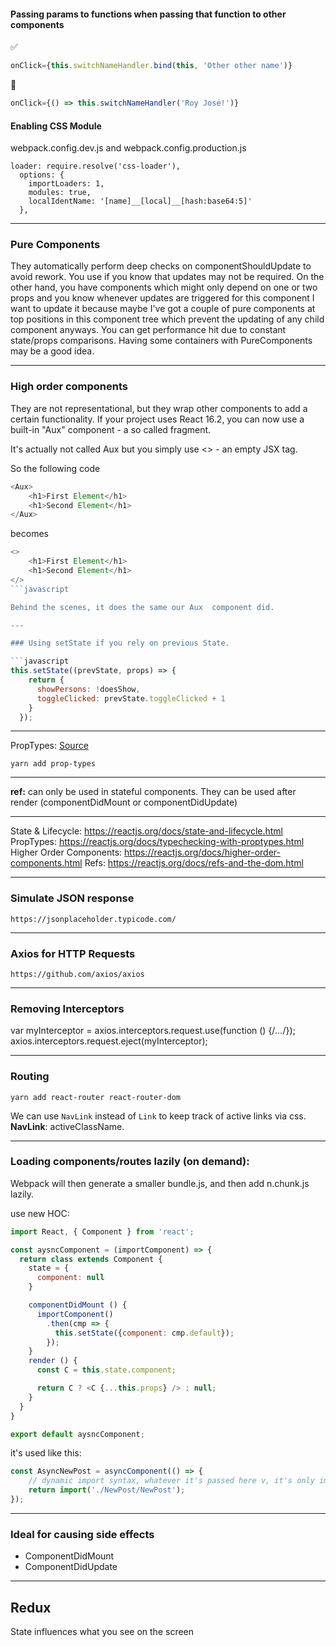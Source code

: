 #### Passing params to functions when passing that function to other components
:white_check_mark:
```javascript
onClick={this.switchNameHandler.bind(this, 'Other other name')}
```

:no_entry_sign:
```javascript
onClick={() => this.switchNameHandler('Roy José!')}
```

#### Enabling CSS Module

webpack.config.dev.js and webpack.config.production.js
```
loader: require.resolve('css-loader'),
  options: {
    importLoaders: 1,
    modules: true,
    localIdentName: '[name]__[local]__[hash:base64:5]'
  },
```

---

### Pure Components
They automatically perform deep checks on componentShouldUpdate to avoid rework.
You use if you know that updates may not be required. On the other hand, you have components which might only depend on one or two props and you know whenever updates are triggered for this component I want to update it because maybe I've got a couple of pure components at top positions in this component tree which prevent the updating of any child component anyways.
You can get performance hit due to constant state/props comparisons.
Having some containers with PureComponents may be a good idea.

---

### High order components
They are not representational, but they wrap other components to add a certain functionality.
If your project uses React 16.2, you can now use a built-in "Aux" component - a so called fragment.

It's actually not called Aux  but you simply use <>  - an empty JSX tag.

So the following code

```javascript
<Aux>
    <h1>First Element</h1>
    <h1>Second Element</h1>
</Aux>
```

becomes
```javascript
<>
    <h1>First Element</h1>
    <h1>Second Element</h1>
</>
```javascript

Behind the scenes, it does the same our Aux  component did.

---

### Using setState if you rely on previous State.

```javascript
this.setState((prevState, props) => {
    return {
      showPersons: !doesShow,
      toggleClicked: prevState.toggleClicked + 1
    }
  });
```

---
PropTypes: [Source](https://reactjs.org/docs/typechecking-with-proptypes.html)

`yarn add prop-types`

---

**ref:** can only be used in stateful components. They can be used after render (componentDidMount or componentDidUpdate)

---

State & Lifecycle: https://reactjs.org/docs/state-and-lifecycle.html
PropTypes: https://reactjs.org/docs/typechecking-with-proptypes.html
Higher Order Components: https://reactjs.org/docs/higher-order-components.html
Refs: https://reactjs.org/docs/refs-and-the-dom.html

---

### Simulate JSON response
`https://jsonplaceholder.typicode.com/`

---

### Axios for HTTP Requests
`https://github.com/axios/axios`

---

### Removing Interceptors
var myInterceptor = axios.interceptors.request.use(function () {/*...*/});
axios.interceptors.request.eject(myInterceptor);

---

### Routing

`yarn add react-router react-router-dom`

We can use `NavLink` instead of `Link` to keep track of active links via css. **NavLink**: activeClassName.

---

### Loading components/routes lazily (on demand):
Webpack will then generate a smaller bundle.js, and then add n.chunk.js lazily.

use new HOC:

```javascript
import React, { Component } from 'react';

const aysncComponent = (importComponent) => {
  return class extends Component {
    state = {
      component: null
    }

    componentDidMount () {
      importComponent()
        .then(cmp => {
          this.setState({component: cmp.default});
        });
    }
    render () {
      const C = this.state.component;

      return C ? <C {...this.props} /> : null;
    }
  }
}

export default aysncComponent;
```

it's used like this:

```javascript
const AsyncNewPost = asyncComponent(() => {
    // dynamic import syntax, whatever it's passed here v, it's only imported when that function is executed
    return import('./NewPost/NewPost');
});
```

---

### Ideal for causing side effects
- ComponentDidMount
- ComponentDidUpdate

---

## Redux

State influences what you see on the screen
